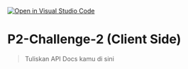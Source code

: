 [![Open in Visual Studio Code](https://classroom.github.com/assets/open-in-vscode-2e0aaae1b6195c2367325f4f02e2d04e9abb55f0b24a779b69b11b9e10269abc.svg)](https://classroom.github.com/online_ide?assignment_repo_id=15637058&assignment_repo_type=AssignmentRepo)
# P2-Challenge-2 (Client Side)

> Tuliskan API Docs kamu di sini

